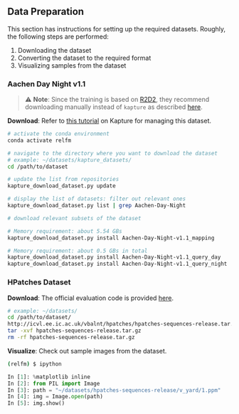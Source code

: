 ## Data Preparation

This section has instructions for setting up the required datasets. Roughly,
the following steps are performed:
1. Downloading the dataset
2. Converting the dataset to the required format
3. Visualizing samples from the dataset

### Aachen Day Night v1.1

> :warning: **Note**: Since the training is based on [R2D2](https://github.com/naver/r2d2), they recommend downloading manually instead of `kapture` as described [here](https://github.com/naver/r2d2#training-the-model).

**Download**: Refer to [this tutorial](https://github.com/naver/kapture/blob/main/doc/tutorial.adoc#download-a-dataset) on Kapture for managing this dataset.

```bash
# activate the conda environment
conda activate relfm

# navigate to the directory where you want to download the dataset
# example: ~/datasets/kapture_datasets/
cd /path/to/dataset

# update the list from repositories
kapture_download_dataset.py update

# display the list of datasets: filter out relevant ones
kapture_download_dataset.py list | grep Aachen-Day-Night

# download relevant subsets of the dataset

# Memory requirement: about 5.54 GBs
kapture_download_dataset.py install Aachen-Day-Night-v1.1_mapping

# Memory requirement: about 0.5 GBs in total
kapture_download_dataset.py install Aachen-Day-Night-v1.1_query_day
kapture_download_dataset.py install Aachen-Day-Night-v1.1_query_night
```

### HPatches Dataset

**Download**: The official evaluation code is provided [here](https://github.com/hpatches/hpatches-dataset). 

```bash
# example: ~/datasets/
cd /path/to/dataset/
http://icvl.ee.ic.ac.uk/vbalnt/hpatches/hpatches-sequences-release.tar.gz
tar -xvf hpatches-sequences-release.tar.gz
rm -rf hpatches-sequences-release.tar.gz
```

**Visualize**: Check out sample images from the dataset.
```bash
(relfm) $ ipython
```
```python
In [1]: %matplotlib inline
In [2]: from PIL import Image
In [3]: path = "~/datasets/hpatches-sequences-release/v_yard/1.ppm"
In [4]: img = Image.open(path)
In [5]: img.show()
```